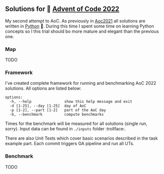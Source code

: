 ## Solutions for :christmas_tree: [Advent of Code 2022](https://adventofcode.com/2022)

My second attempt to AoC. As previously in [Aoc2021](https://github.com/Oyoshi/advent-of-code-2021) all solutions are written in [Python](https://www.python.org/) :snake:. 
During this time I spent some time on learning Python concepts so I this trial should bo more mature and elegant than the previous one.

### Map

TODO

### Framework

I've created complete framework for running and benchmarking AoC 2022 solutions. All options are listed below:

```
options:
  -h, --help               show this help message and exit
  -d [1-25], --day [1-25]  day of AoC
  -p [1-2], --part [1-2]   part of the AoC day
  -b, --benchmark          compute benchmarks
```
Times for the benchmark will be measured for all solutions (single run, sorry). Input data can be found in `./inputs` folder :trollface:.

There are also Unit Tests which cover basic scenarios described in the task example part. Each commit triggers GA pipeline and run all UTs.

### Benchmark

TODO
